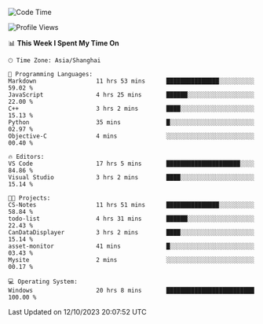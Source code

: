 <!--START_SECTION:waka-->
![Code Time](http://img.shields.io/badge/Code%20Time-1%2C293%20hrs%207%20mins-blue)

![Profile Views](http://img.shields.io/badge/Profile%20Views-1-blue)

📊 **This Week I Spent My Time On** 

```text
🕑︎ Time Zone: Asia/Shanghai

💬 Programming Languages: 
Markdown                 11 hrs 53 mins      ███████████████░░░░░░░░░░   59.02 % 
JavaScript               4 hrs 25 mins       ██████░░░░░░░░░░░░░░░░░░░   22.00 % 
C++                      3 hrs 2 mins        ████░░░░░░░░░░░░░░░░░░░░░   15.13 % 
Python                   35 mins             █░░░░░░░░░░░░░░░░░░░░░░░░   02.97 % 
Objective-C              4 mins              ░░░░░░░░░░░░░░░░░░░░░░░░░   00.40 % 

🔥 Editors: 
VS Code                  17 hrs 5 mins       █████████████████████░░░░   84.86 % 
Visual Studio            3 hrs 2 mins        ████░░░░░░░░░░░░░░░░░░░░░   15.14 % 

🐱‍💻 Projects: 
CS-Notes                 11 hrs 51 mins      ███████████████░░░░░░░░░░   58.84 % 
todo-list                4 hrs 31 mins       ██████░░░░░░░░░░░░░░░░░░░   22.43 % 
CanDataDisplayer         3 hrs 2 mins        ████░░░░░░░░░░░░░░░░░░░░░   15.14 % 
asset-monitor            41 mins             █░░░░░░░░░░░░░░░░░░░░░░░░   03.43 % 
Mysite                   2 mins              ░░░░░░░░░░░░░░░░░░░░░░░░░   00.17 % 

💻 Operating System: 
Windows                  20 hrs 8 mins       █████████████████████████   100.00 % 
```


 Last Updated on 12/10/2023 20:07:52 UTC
<!--END_SECTION:waka-->